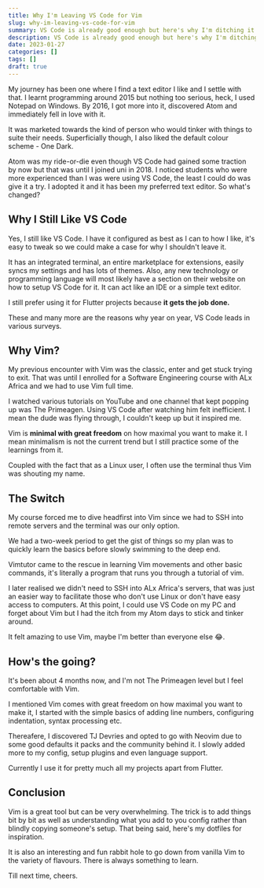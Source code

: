```yaml
---
title: Why I'm Leaving VS Code for Vim
slug: why-im-leaving-vs-code-for-vim
summary: VS Code is already good enough but here's why I'm ditching it.
description: VS Code is already good enough but here's why I'm ditching it.
date: 2023-01-27
categories: []
tags: []
draft: true
---
```


My journey has been one where I find a text editor I like and I settle with that. I learnt programming around 2015 but nothing too serious, heck, I used Notepad on Windows. By 2016, I got more into it, discovered Atom and immediately fell in love with it.

It was marketed towards the kind of person who would tinker with things to suite their needs. Superficially though, I also liked the default colour scheme - One Dark.

Atom was my ride-or-die even though VS Code had gained some traction by now but that was until I joined uni in 2018. I noticed students who were more experienced than I was were using VS Code, the least I could do was give it a try. I adopted it and it has been my preferred text editor. So what's changed?

## Why I Still Like VS Code

Yes, I still like VS Code. I have it configured as best as I can to how I like, it's easy to tweak so we could make a case for why I shouldn't leave it.

It has an integrated terminal, an entire marketplace for extensions, easily syncs my settings and has lots of themes. Also, any new technology or programming language will most likely have a section on their website on how to setup VS Code for it. It can act like an IDE or a simple text editor.

I still prefer using it for Flutter projects because **it gets the job done.**


These and many more are the reasons why year on year, VS Code leads in various surveys.

## Why Vim?

My previous encounter with Vim was the classic, enter and get stuck trying to exit. That was until I enrolled for a Software Engineering course with ALx Africa and we had to use Vim full time.

I watched various tutorials on YouTube and one channel that kept popping up was The Primeagen. Using VS Code after watching him felt inefficient. I mean the dude was  flying through, I couldn't keep up but it inspired me. 

Vim is **minimal with great freedom** on how maximal you want to make it. I mean minimalism is not the current trend but I still practice some of the learnings from it. 

Coupled with the fact that as a Linux user, I often use the terminal thus Vim was shouting my name.

## The Switch 

My course forced me to dive headfirst into Vim since we had to SSH into remote servers and the terminal was our only option.

We had a two-week period to get the gist of things so my plan was to quickly learn the basics before slowly swimming to the deep end. 

Vimtutor came to the rescue in learning Vim movements and other basic commands, it's literally a program that runs you through a tutorial of vim.

I later realised we didn't need to SSH into ALx Africa's servers, that was just an easier way to facilitate those who don't use Linux or don't have easy access to computers. At this point, I could use VS Code on my PC and forget about Vim but I had the itch from my Atom days to stick and tinker around. 

It felt amazing to use Vim, maybe I'm better than everyone else 😂.

## How's the going?

It's been about 4 months now, and I'm not The Primeagen level but I feel comfortable with Vim.

I mentioned Vim comes with great freedom on how maximal you want to make it, I started with the simple basics of adding line numbers, configuring indentation, syntax processing etc.

Thereafere, I discovered TJ Devries and opted to go with Neovim due to some good defaults it packs and the community behind it. I slowly added more to my config, setup plugins and even language support.

Currently I use it for pretty much all my projects apart from Flutter.

## Conclusion

Vim is a great tool but can be very overwhelming. The trick is to add things bit by bit as well as understanding what you add to you config rather than blindly copying someone's setup. That being said, here's my dotfiles for inspiration.

It is also an interesting and fun rabbit hole to go down from vanilla Vim to the variety of flavours. There is always something to learn.

Till next time, cheers.
